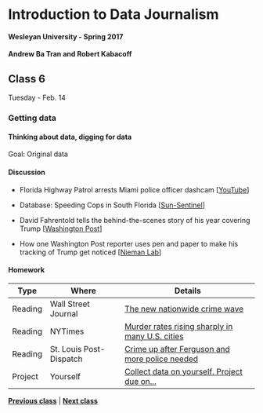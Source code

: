 # Introduction to Data Journalism
  
#### Wesleyan University - Spring 2017
  
**Andrew Ba Tran and Robert Kabacoff**
  
## Class 6
Tuesday - Feb. 14
                             
### Getting data
                             
#### Thinking about data, digging for data
                             
Goal: Original data
                             
#### Discussion

    
* Florida Highway Patrol arrests Miami police officer dashcam [[YouTube](https://www.youtube.com/watch?v=nq1sscJcZdA&feature=youtu.be)]

* Database: Speeding Cops in South Florida [[Sun-Sentinel](http://databases.sun-sentinel.com/news/broward/ftlaudCopSpeeds/ftlaudCopSpeeds_list.php)]

* David Fahrentold tells the behind-the-scenes story of his year covering Trump [[Washington Post](https://www.washingtonpost.com/lifestyle/magazine/david-fahrenthold-tells-the-behind-the-scenes-story-of-his-year-covering-trump/2016/12/27/299047c4-b510-11e6-b8df-600bd9d38a02_story.html?utm_term=.322455d0857c)]

* How one Washington Post reporter uses pen and paper to make his tracking of Trump get noticed [[Nieman Lab](http://www.niemanlab.org/2016/09/how-one-washington-post-reporter-uses-pen-and-paper-to-make-his-tracking-of-trump-get-noticed/)]

#### Homework
                          
|Type|Where|Details|
|---|---|---|
|Reading|Wall Street Journal|[The new nationwide crime wave](http://www.wsj.com/articles/the-new-nationwide-crime-wave-1432938425)|
|Reading|NYTimes|[Murder rates rising sharply in many U.S. cities](http://www.nytimes.com/2015/09/01/us/murder-rates-rising-sharply-in-many-us-cities.html?_r=1)|
|Reading|St. Louis Post-Dispatch|[Crime up after Ferguson and more police needed](http://www.stltoday.com/news/local/crime-and-courts/crime-up-after-ferguson-and-more-police-needed-top-st/article_04d9f99f-9a9a-51be-a231-1707a57b50d6.html)|
|Project|Yourself|[Collect data on yourself. Project due on...]()|
                   
**[Previous class](class5.md)** | **[Next class](class7.md)**
